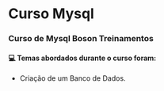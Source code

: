 # Curso Mysql
### Curso de Mysql Boson Treinamentos
#### :computer: Temas abordados durante o curso foram:
- Criação de um Banco de Dados.
